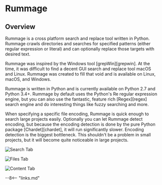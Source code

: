 # Rummage

## Overview

Rummage is a cross platform search and replace tool written in Python. Rummage crawls directories and searches for specified patterns (either regular expression or literal) and can optionally replace those targets with desired text.

Rummage was inspired by the Windows tool [grepWin][grepwin]. At the time, it was difficult to find a decent GUI search and replace tool macOS and Linux. Rummage was created to fill that void and is available on Linux, macOS, and Windows.

Rummage is written in Python and is currently available on Python 2.7 and Python 3.4+. Rummage by default uses the Python's Re regular expression engine, but you can also use the fantastic, feature rich [Regex][regex] search engine and do interesting things like fuzzy searching and more.

When specifying a specific file encoding, Rummage is quick enough to search large projects easily. Optionally you can let Rummage detect encoding, but because the encoding detection is done by the pure Python package [Chardet][chardet], it will run significantly slower. Encoding detection is the biggest bottleneck. This shouldn't be a problem in small projects, but it will become quite noticeable in large projects.

![Search Tab](/images/search_tab.png)

![Files Tab](/images/files_tab.png)

![Content Tab](/images/content_tab.png)

--8<-- "links.md"
